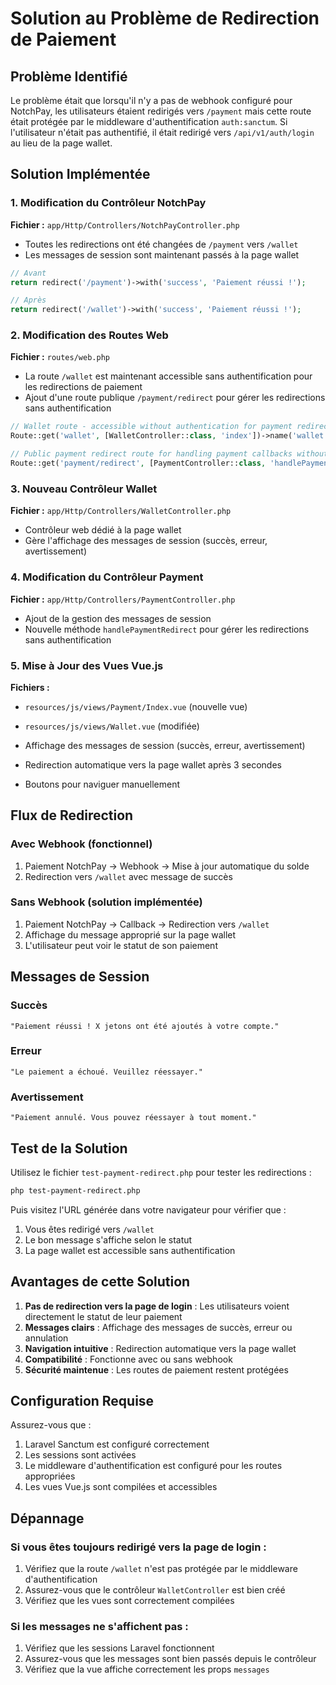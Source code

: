 # Solution au Problème de Redirection de Paiement

## Problème Identifié

Le problème était que lorsqu'il n'y a pas de webhook configuré pour NotchPay, les utilisateurs étaient redirigés vers `/payment` mais cette route était protégée par le middleware d'authentification `auth:sanctum`. Si l'utilisateur n'était pas authentifié, il était redirigé vers `/api/v1/auth/login` au lieu de la page wallet.

## Solution Implémentée

### 1. Modification du Contrôleur NotchPay

**Fichier :** `app/Http/Controllers/NotchPayController.php`

- Toutes les redirections ont été changées de `/payment` vers `/wallet`
- Les messages de session sont maintenant passés à la page wallet

```php
// Avant
return redirect('/payment')->with('success', 'Paiement réussi !');

// Après  
return redirect('/wallet')->with('success', 'Paiement réussi !');
```

### 2. Modification des Routes Web

**Fichier :** `routes/web.php`

- La route `/wallet` est maintenant accessible sans authentification pour les redirections de paiement
- Ajout d'une route publique `/payment/redirect` pour gérer les redirections sans authentification

```php
// Wallet route - accessible without authentication for payment redirects
Route::get('wallet', [WalletController::class, 'index'])->name('wallet.index');

// Public payment redirect route for handling payment callbacks without authentication
Route::get('payment/redirect', [PaymentController::class, 'handlePaymentRedirect'])->name('payment.redirect');
```

### 3. Nouveau Contrôleur Wallet

**Fichier :** `app/Http/Controllers/WalletController.php`

- Contrôleur web dédié à la page wallet
- Gère l'affichage des messages de session (succès, erreur, avertissement)

### 4. Modification du Contrôleur Payment

**Fichier :** `app/Http/Controllers/PaymentController.php`

- Ajout de la gestion des messages de session
- Nouvelle méthode `handlePaymentRedirect` pour gérer les redirections sans authentification

### 5. Mise à Jour des Vues Vue.js

**Fichiers :**
- `resources/js/views/Payment/Index.vue` (nouvelle vue)
- `resources/js/views/Wallet.vue` (modifiée)

- Affichage des messages de session (succès, erreur, avertissement)
- Redirection automatique vers la page wallet après 3 secondes
- Boutons pour naviguer manuellement

## Flux de Redirection

### Avec Webhook (fonctionnel)
1. Paiement NotchPay → Webhook → Mise à jour automatique du solde
2. Redirection vers `/wallet` avec message de succès

### Sans Webhook (solution implémentée)
1. Paiement NotchPay → Callback → Redirection vers `/wallet`
2. Affichage du message approprié sur la page wallet
3. L'utilisateur peut voir le statut de son paiement

## Messages de Session

### Succès
```
"Paiement réussi ! X jetons ont été ajoutés à votre compte."
```

### Erreur
```
"Le paiement a échoué. Veuillez réessayer."
```

### Avertissement
```
"Paiement annulé. Vous pouvez réessayer à tout moment."
```

## Test de la Solution

Utilisez le fichier `test-payment-redirect.php` pour tester les redirections :

```bash
php test-payment-redirect.php
```

Puis visitez l'URL générée dans votre navigateur pour vérifier que :
1. Vous êtes redirigé vers `/wallet`
2. Le bon message s'affiche selon le statut
3. La page wallet est accessible sans authentification

## Avantages de cette Solution

1. **Pas de redirection vers la page de login** : Les utilisateurs voient directement le statut de leur paiement
2. **Messages clairs** : Affichage des messages de succès, erreur ou annulation
3. **Navigation intuitive** : Redirection automatique vers la page wallet
4. **Compatibilité** : Fonctionne avec ou sans webhook
5. **Sécurité maintenue** : Les routes de paiement restent protégées

## Configuration Requise

Assurez-vous que :
1. Laravel Sanctum est configuré correctement
2. Les sessions sont activées
3. Le middleware d'authentification est configuré pour les routes appropriées
4. Les vues Vue.js sont compilées et accessibles

## Dépannage

### Si vous êtes toujours redirigé vers la page de login :
1. Vérifiez que la route `/wallet` n'est pas protégée par le middleware d'authentification
2. Assurez-vous que le contrôleur `WalletController` est bien créé
3. Vérifiez que les vues sont correctement compilées

### Si les messages ne s'affichent pas :
1. Vérifiez que les sessions Laravel fonctionnent
2. Assurez-vous que les messages sont bien passés depuis le contrôleur
3. Vérifiez que la vue affiche correctement les props `messages`
